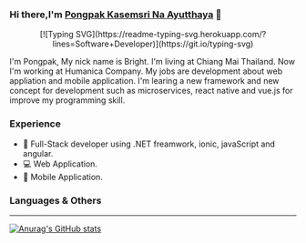 ### Hi there,I'm [Pongpak Kasemsri Na Ayutthaya](http://github.com) 👋 

<p align="center">
	[![Typing SVG](https://readme-typing-svg.herokuapp.com/?lines=Software+Developer)](https://git.io/typing-svg)
</p>

I'm Pongpak, My nick name is Bright. I'm living at Chiang Mai Thailand. Now I'm working at Humanica Company. My jobs are development about web appliation and mobile application.
I'm learing a new framework and new concept for development such as microservices, react native and vue.js for improve my programming skill.

### Experience
* 🔭 Full-Stack developer using .NET freamwork, ionic, javaScript and angular.
* 💻 Web Application.
* 🌱 Mobile Application.

### Languages & Others
<p align="center">
<!-- 	<img title="Python" alt="Python" src="https://raw.githubusercontent.com/Thomas-George-T/Thomas-George-T/master/assets/python.svg" width="40" height="40" />
	<img title="MySQL" alt="MySQL" src="https://raw.githubusercontent.com/Thomas-George-T/Thomas-George-T/master/assets/mysql.svg" width="40" height="40" />
	<img title="Bitbucket" alt="Bitbucket" src="https://raw.githubusercontent.com/Thomas-George-T/Thomas-George-T/master/assets/bitbucket.svg" height="40" />
	<img title="Git" alt="Git" src="https://raw.githubusercontent.com/Thomas-George-T/Thomas-George-T/master/assets/git.svg" width="70" height="40" />
	<img title="jira" alt="linux" src="https://raw.githubusercontent.com/Thomas-George-T/Thomas-George-T/master/assets/jira.svg" width="40" />
	<img title="linux" alt="linux" src="https://raw.githubusercontent.com/Thomas-George-T/Thomas-George-T/master/assets/linux-tux.svg" width="40" />	 -->
</p>

---

[![Anurag's GitHub stats](https://github-readme-stats.vercel.app/api?username=brightpongpak&show_icons=true)](https://github.com/anuraghazra/github-readme-stats)


<!-- [![Top Langs](https://github-readme-stats.vercel.app/api/top-langs/?username=brightpongpak&langs_count=8&layout=compact)](https://github.com/anuraghazra/github-readme-stats) -->
<!--![](https://komarev.com/ghpvc/?username=brightpongpak)
<!--
**brighttmpongpak/brightpongpak** is a ✨ _special_ ✨ repository because its `README.md` (this file) appears on your GitHub profile.
